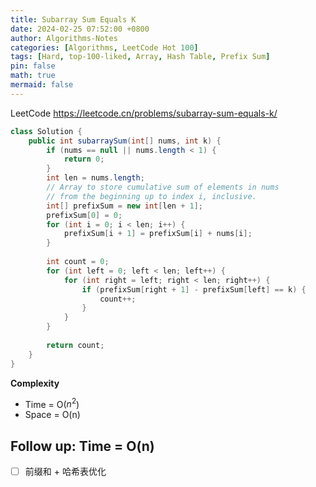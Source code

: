 ```yaml
---
title: Subarray Sum Equals K
date: 2024-02-25 07:52:00 +0800
author: Algorithms-Notes
categories: [Algorithms, LeetCode Hot 100]
tags: [Hard, top-100-liked, Array, Hash Table, Prefix Sum]
pin: false
math: true
mermaid: false
---
```


LeetCode <https://leetcode.cn/problems/subarray-sum-equals-k/>

```java
class Solution {
    public int subarraySum(int[] nums, int k) {
        if (nums == null || nums.length < 1) {
            return 0;
        }
        int len = nums.length;
        // Array to store cumulative sum of elements in nums
        // from the beginning up to index i, inclusive.
        int[] prefixSum = new int[len + 1];
        prefixSum[0] = 0;
        for (int i = 0; i < len; i++) {
            prefixSum[i + 1] = prefixSum[i] + nums[i];
        }
        
        int count = 0;
        for (int left = 0; left < len; left++) {
            for (int right = left; right < len; right++) {
                if (prefixSum[right + 1] - prefixSum[left] == k) {
                    count++;
                }
            }
        }
        
        return count;
    }
}
```

**Complexity**

* Time = O($n^2$) 
* Space = O(n) 

## Follow up: Time = O(n)

- [ ] 前缀和 + 哈希表优化